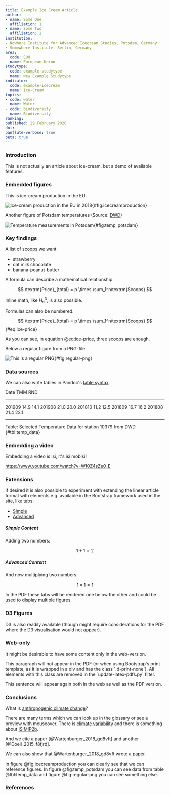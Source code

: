 ```yaml
---
title: Example Ice Cream Article
author:
- name: Some One
  affiliation: 1
- name: Some Two
  affiliation: 2
institution:
- Nowhere Institute for Advanced Icecream Studies, Potsdam, Germany
- Somewhere Institute, Berlin, Germany
area:
  code: EUU
  name: European Union
studytype:
  code: example-studytype
  name: New Example Studytype
indicator:
  code: example-icecream
  name: Ice-Cream
topics:
- code: water
  name: Water
- code: biodiversity
  name: Biodiversity
ranking:
published: 29 February 2020
doi:
panflute-verbose: true
beta: true
---
```


### Introduction

This is not actually an article about ice-cream, but a demo of available features.

### Embedded figures

This is ice-cream production in the EU.

![Ice-cream production in the EU in 2018](figures/icecreamproduction.vl.png){#fig:icecreamproduction}


Another figure of Potsdam temperatures (Source: [DWD](https://www.dwd.de/DE/leistungen/klimadatendeutschland/klimadatendeutschland.html))

![Temperature measurements in Potsdam](figures/temp_potsdam.vl.png){#fig:temp_potsdam}


### Key findings

A list of scoops we want

- strawberry
- oat milk chocolate
- banana-peanut-butter

A formula can describe a mathematical relationship:

$$ \textrm{Price}_{total} = p \times \sum_1^n\textrm{Scoops} $$

Inline math, like $H_n^3$, is also possible.

Formulas can also be numbered:

$$ \textrm{Price}_{total} = p \times \sum_1^n\textrm{Scoops} $${#eq:ice-price}

As you can see, in equation @eq:ice-price, three scoops are enough.

Below a regular figure from a PNG-file.

![This is a regular PNG](figures/plot.png){#fig:regular-png}

### Data sources

We can also write tables in Pandoc's [table syntax](https://pandoc.org/MANUAL.html#tables).

Date     TMM   RND
------ ----- -----
201909  14.9  14.1
201908  21.0  20.0
201810  11.2  12.5
201809  16.7  16.2
201808  21.4  23.1
------ ----- -----

Table: Selected Temperature Data for station 10379 from DWD {#tbl:temp_data}

### Embedding a video

Embedding a video is isi, it's isi mobisi!

<https://www.youtube.com/watch?v=Wf0Z4sZe0_E>

### Extensions

If desired it is also possible to experiment with extending the linear article format with elements e.g. available in the Bootstrap framework used in the site, like tabs:

<ul class="nav nav-tabs">
<li class="nav-item"><a class="nav-link active" data-toggle="tab" href="#simple">Simple</a></li>
<li class="nav-item"><a class="nav-link" data-toggle="tab" href="#advanced">Advanced</a></li>
</ul>

<div class="tab-content">
<div id="simple" class="tab-pane active">

##### Simple Content

Adding two numbers:

$$ 1 + 1 = 2 $$

</div>
<div id="advanced" class="tab-pane">

##### Advanced Content

And now multiplying two numbers:

$$ 1 \times 1 = 1 $$

</div>
</div>

In the PDF these tabs will be rendered one below the other and could be used to display multiple figures.


### D3 Figures

D3 is also readily available (though might require considerations for the PDF where the D3 visualisation would not appear).

<div id="d3-test"></div>

### Web-only

It might be desirable to have some content only in the web-version.

<div class="d-print-none">
This paragraph will not appear in the PDF (or when using Bootstrap's print template, as it is wrapped in a div and has the class `.d-print-none`).
All elements with this class are removed in the `update-latex-pdfs.py` filter.
</div>

This sentence will appear again both in the web as well as the PDF version.

### Conclusions

What is [anthropogenic climate change](/glossary/#anthropogenic-climate-change)?

There are many terms which we can look up in the glossary or see a preview with mouseover.
There is [climate variability](/glossary/#climate-variability) and there is something about [ISIMIP2b](/glossary/#isimip2b).

And we cite a paper [@Wartenburger_2018_gd8vft] and another [@Doell_2015_f8fjrd].

We can also show that @Wartenburger_2018_gd8vft wrote a paper.

In figure @fig:icecreamproduction you can clearly see that we can reference figures.
In figure @fig:temp_potsdam you can see data from table @tbl:temp_data
and figure @fig:regular-png you can see something else.

### References
